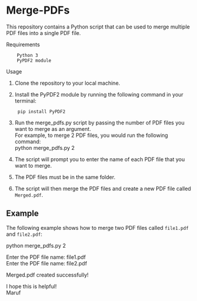 # Merge-PDFs
This repository contains a Python script that can be used to merge multiple PDF files into a single PDF file.

Requirements  

        Python 3  
        PyPDF2 module  
Usage   
1. Clone the repository to your local machine.  
2. Install the PyPDF2 module by running the following command in your terminal:  

        pip install PyPDF2

3. Run the merge_pdfs.py script by passing the number of PDF files you want to merge as an argument.     
For example, to merge 2 PDF files, you would run the following command:  
python merge_pdfs.py 2  


4. The script will prompt you to enter the name of each PDF file that you want to merge.
5. The PDF files must be in the same folder.
6. The script will then merge the PDF files and create a new PDF file called `Merged.pdf`.

## Example

The following example shows how to merge two PDF files called `file1.pdf` and `file2.pdf`:  

python merge_pdfs.py 2  

Enter the PDF file name: file1.pdf  
Enter the PDF file name: file2.pdf  

Merged.pdf created successfully!  


       
I hope this is helpful!        
Maruf 
